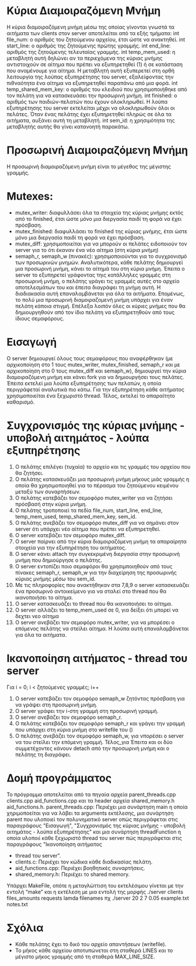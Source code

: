 # Κύρια Διαμοιραζόμενη Μνήμη
H κύρια διαμοιραζόμενη μνήμη μέσω της οποίας γίνονται γνωστά τα αιτήματα των clients στον server αποτελείται από τα εξής τμήματα:
    int file_num: ο αριθμός του ζητούμενου αρχείου, έτσι ώστε να ανακτηθεί.
    int start_line: ο αριθμός της ζητούμενης πρώτης γραμμής. 
    int end_line: αριθμός της ζητούμενης τελευταίας γραμμής. 
    int temp_mem_used: η μεταβλητή αυτή δηλώνει αν τα περιεχόμενα της κύριας μνήμης αντιστοιχούν σε αίτημα που πρέπει να εξυπηρετηθεί (1) ή σε κατάσταση που αναμένουμε για αίτημα. Η μεταβλητή αυτή εξυπερετεί στη ορθή λειτουργία της λούπας εξυπηρέτησης του server, εξαλείφοντας την πιθναότητα ένα αίτημα να εξυπηρετηθεί παραπάνω από μια φορά.
    int temp_shared_mem_key: ο αριθμός του κλειδιού που χρησιμοποιήθηκε από τον πελάτη για να κατασκευάσει την προσωρινή μνήμη.
    int finished: ο αριθμός των παιδιών-πελατών που έχουν ολοκληρωθεί. Η λούπα εξυπηρέτησης του server εκτελείται μέχρι να ολοκληρωθούν όλοι οι πελάτες. Όταν ένας πελάτης έχει εξυπηρετηθεί πληρώς σε όλα τα αιτήματα, αυξάνει αυτή τη μεταβλητή. 
    int sem_id: η χρησιμότητα της μεταβλητής αυτής θα γίνει κατανοητή παρακάτω.

# Προσωρινή Διαμοιραζόμενη Μνήμη
Η προσωρινή διαμοιραζόμενη μνήμη είναι το μέγεθος της μέγιστης γραμμής.

# Mutexes:
- mutex_writer: διαφυλλάσει όλα τα στοιχεία της κύριας μνήμης εκτός από το finished, έτσι ώστε μόνο μια διεργασία παιδί τη φορά να έχει πρόσβαση.
- mutex_finished: διαφυλλάσει το finished της κύριας μνήμης, έτσι ώστε μόνο μια διεργασία παιδί τη φορά να έχει πρόσβαση.
- mutex_diff: χρησιμοποιείται για να μπορούν οι πελάτες ειδοποιούν τον server για το ότι έκαναν ένα νέο αίτημα (στη κύρια μνήμη)
- semaph_r, semaph_w (πινακές): χρησιμοποιούνται για το συγχρονισμό των προσωρινών μνημών. Αναλυτικότερα, κάθε πελάτης δημιουργεί μια προσωρινή μνήμη, κάνει το αίτημά του στη κύρια μνήμη. Έπειτα ο server το εξυπηρετεί γράφοντας τηις κατάλληλες γραμμές στη προσωρινή μνήμη, ο πελάτης γράγει τις γραμμές αυτές στο αρχείο αποτελεσμάτων του και έπειτα διαγράφει τη μνήμη αυτή. Η διαδιακασία αυτή επαναλαμβάνεται για όλα τα αιτήματα. Επομένως, το πολύ μια προσωρινή διαμοιραζομενή μνήμη υπάρχει για έναν πελάτη κάποια στιγμή. Επέλεξα λοιπόν όλες οι κύριες μνήμες που θα δημιουργηθούν από τον ίδιο πελάτη να εξυπηρετηθούν από τους ίδιους σεμαφόρους. 
    
# Εισαγωγή
Ο server δημιουργεί όλους τους σεμαφόρους που αναφέρθηκαν (με αρχικοποίηση στο 1 τους mutex_writer, mutex_finished, semaph_r και με αρχικοποίηση στο 0 τους mutex_diff και semaph_w), δημιουργεί την κύρια διαμοιραζόμενη μνήμη και κάνει fork για να δημιουργήσει τους πελάτες. Έπειτα εκτελεί μια λούπα εξυπηρέτησης των πελατών, η οποία περιγράφεταί αναλυτικά πιο κάτω. Για την εξυπηρέτηση κάθε αιτήματος χρησιμοποιείται ένα ξεχωριστό thread. Τέλος, εκτελεί το απαραίτητο καθαρισμό.  

# Συγχρονισμός της κύριας μνήμης - υποβολή αιτημάτος - λούπα εξυπηρέτησης
1. Ο πελάτης επιλέγει (τυχαία) το αρχείο και τις γραμμές του αρχείου που θα ζητήσει.
2. Ο πελάτης κατασκευάζει μια προσωρινή μνήμη μήκους μιάς γραμμής η οποία θα χρησιμοποιηθεί για το πέρασμα του ζητούμενου κειμένου μεταξύ των συναρτήσεων. 
3. Ο πελάτης κατεβάζει τον σεμoφόρο mutex_writer για να ζητήσει πρόσβασή στην κύρια μνήμη.
4. Ο πελάτης τροποποιεί τα πεδία file_num, start_line, end_line, temp_mem_used, temp_shared_mem_key, sem_id.
5. Ο πελάτης ανεβάζει τον σεμoφόρο mutex_diff για να σημάνει στον server ότι υπάρχει νέο αίτημα που πρέπει να εξυπηρετηθεί.
6. Ο server κατεβάζει τον σεμoφόρο mutex_diff.
7. Ο server παίρνει από την κύρια διαμοιραζόμενη μνήμη τα απαραίρητα στοιχεία για την εξυπηρέτηση του αιτήματος.
8. Ο server κάνει attach  την συγκεκριμένη διεργασία στην προσωρινή μνήμη που δημιούργησε ο πελάτης.
9. Ο server εντοπίζει ποιο σεμαφόροι θα χρησιμποιηθούν από τους πίνακες semaph_r, semaph_w για την διαχείρηση της προσωρινής κύριας μνήμης μέσω του sem_id.
10. Με τις πληροφορίες που ανακτήθηκαν στα 7,8,9 ο server κατασκευάζει ένα προσωρινό αντοικείμενο για να σταλεί στο thread που θα ικανοποιήσει το αίτημα.
11. Ο server κατασκευάζει το thread που θα ικανοποιήσει το αίτημα. 
12. Ο server αλλάζει το temp_mem_used σε 0, για δείξει ότι μπορεί να δεχτει νεο αίτημα 
13.  Ο server ανεβάζει τον σεμoφόρο mutex_writer, για να μπορέσει ο επόμενος πελάτης να στείλει αίτημα.
Η λούπα αυτή επαναλαμβάνεται για όλα τα αιτήματα.

# Ικανοποίηση αιτήματος - thread του server
Για i = 0; i < ζητούμενες γραμμές; i++
1. O server κατεβάζει τον σεμoφόρο semaph_w ζητόντας πρόσβαση για να γράψει στη προσωρινή μνήμη.
2. Ο server γράφει την i-στη γραμμή στη προσωρινή γραμμή.
3. Ο server ανεβάζει τον σεμoφόρο semaph_r.
4. Ο πελάτης κατεβάζει τον σεμoφόρο semaph_r και γράγει την γραμμή που υπάρχει στη κύρια μνήμη στο writefile του ()
5. Ο πελάτης ανεβάζει τον σεμoφόρο semaph_w, για νπορέσει ο server να του στείλει την επόμενη γραμμή.
Τέλος_για
Έπειτα και οι δύο συμμετέχοντες κάνουν detach από την προσωρινή μνήμη και ο πελάτης τη διαγράφει.

# Δομή προγράμματος
Το πρόγραμμα αποτελείται από τα πηγαία αρχεία parent_threads.cpp clients.cpp aid_functions.cpp και τα
header αρχεία shared_memory.h aid_functions.h.
parent_threads.cpp: Περιέχει μια συνάρτηση main η οποία χηριμοποείται για να λάβει τα arguments εκτέλεσης, μια συνάρτηση parent που υλοποιεί τον πολυνηματικό server οπώς περιγράφεται στις παραγράφους "Εισαγωγή", "Συγχρονισμός της κύριας μνήμης - υποβολή αιτημάτος - λούπα εξυπηρέτησης" και μια συνάρτηση threadFunction η οποία υλοποιί κάθε ξεχωριστό thread του server πώς περιγράφεται στις παραγράφους "Ικανοποίηση αιτήματος 
- thread του server".
- clients.c: Περιέχει τον κώδικα κάθε διαδικασίας πελάτη.
- aid_functions.cpp: Περιέχει βοηθητικές συναρτήσεις.
- shared_memory.h: Περιέχει το shared memory.
  
Υπάρχει MakeFile, οπότε η μεταγλώττιση του εκτελέσιμου γίνεται με την εντολή “make” και η εκτέλεση με μια εντολή της μορφής 
./server clients files_amounts requests lamda filenames
πχ ./server 20 2 7 0.05 example.txt notes.txt

# Σχόλια
- Κάθε πελάτης έχει το δικό του αρχείο απαντήσεων (writefile).
- To μήκος κάθε αρχείου αποτυπώνεται στη σταθερά LINES και το μέγιστο μήκος γραμμής από τη σταθερά MAX_LINE_SIZE.

